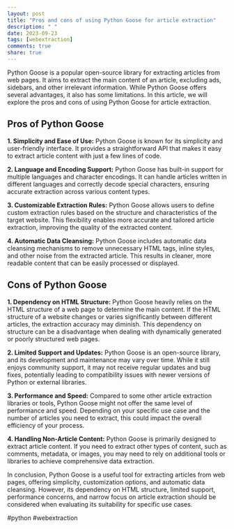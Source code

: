 ```yaml
---
layout: post
title: "Pros and cons of using Python Goose for article extraction"
description: " "
date: 2023-09-23
tags: [webextraction]
comments: true
share: true
---
```


Python Goose is a popular open-source library for extracting articles from web pages. It aims to extract the main content of an article, excluding ads, sidebars, and other irrelevant information. While Python Goose offers several advantages, it also has some limitations. In this article, we will explore the pros and cons of using Python Goose for article extraction.

## Pros of Python Goose

**1. Simplicity and Ease of Use:** Python Goose is known for its simplicity and user-friendly interface. It provides a straightforward API that makes it easy to extract article content with just a few lines of code.

**2. Language and Encoding Support:** Python Goose has built-in support for multiple languages and character encodings. It can handle articles written in different languages and correctly decode special characters, ensuring accurate extraction across various content types.

**3. Customizable Extraction Rules:** Python Goose allows users to define custom extraction rules based on the structure and characteristics of the target website. This flexibility enables more accurate and tailored article extraction, improving the quality of the extracted content.

**4. Automatic Data Cleansing:** Python Goose includes automatic data cleansing mechanisms to remove unnecessary HTML tags, inline styles, and other noise from the extracted article. This results in cleaner, more readable content that can be easily processed or displayed.

## Cons of Python Goose

**1. Dependency on HTML Structure:** Python Goose heavily relies on the HTML structure of a web page to determine the main content. If the HTML structure of a website changes or varies significantly between different articles, the extraction accuracy may diminish. This dependency on structure can be a disadvantage when dealing with dynamically generated or poorly structured web pages.

**2. Limited Support and Updates:** Python Goose is an open-source library, and its development and maintenance may vary over time. While it still enjoys community support, it may not receive regular updates and bug fixes, potentially leading to compatibility issues with newer versions of Python or external libraries.

**3. Performance and Speed:** Compared to some other article extraction libraries or tools, Python Goose might not offer the same level of performance and speed. Depending on your specific use case and the number of articles you need to extract, this could impact the overall efficiency of your process.

**4. Handling Non-Article Content:** Python Goose is primarily designed to extract article content. If you need to extract other types of content, such as comments, metadata, or images, you may need to rely on additional tools or libraries to achieve comprehensive data extraction.

In conclusion, Python Goose is a useful tool for extracting articles from web pages, offering simplicity, customization options, and automatic data cleansing. However, its dependency on HTML structure, limited support, performance concerns, and narrow focus on article extraction should be considered when evaluating its suitability for specific use cases.

#python #webextraction